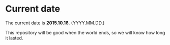 # Current date

The current date is **2015.10.16.** (YYYY.MM.DD.)

This repository will be good when the world ends, so we will know how long it lasted.